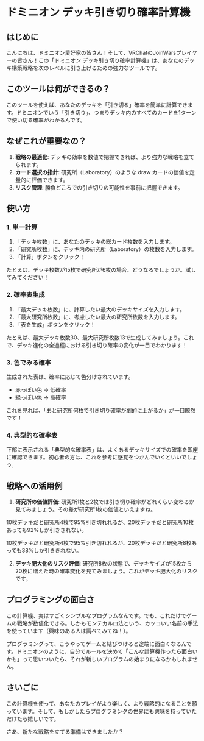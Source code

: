 # ドミニオン デッキ引き切り確率計算機

## はじめに

こんにちは、ドミニオン愛好家の皆さん！そして、VRChatのJoinWarsプレイヤーの皆さん！この「ドミニオン デッキ引き切り確率計算機」は、あなたのデッキ構築戦略を次のレベルに引き上げるための強力なツールです。

## このツールは何ができるの？

このツールを使えば、あなたのデッキを「引き切る」確率を簡単に計算できます。ドミニオンでいう「引き切り」、つまりデッキ内のすべてのカードを1ターンで使い切る確率がわかるんです。

## なぜこれが重要なの？

1. **戦略の最適化**: デッキの効率を数値で把握できれば、より強力な戦略を立てられます。
2. **カード選択の指針**: 研究所（Laboratory）のような draw カードの価値を定量的に評価できます。
3. **リスク管理**: 勝負どころでの引き切りの可能性を事前に把握できます。



## 使い方

### 1. 単一計算

1. 「デッキ枚数」に、あなたのデッキの総カード枚数を入力します。
2. 「研究所枚数」に、デッキ内の研究所（Laboratory）の枚数を入力します。
3. 「計算」ボタンをクリック！

たとえば、デッキ枚数が15枚で研究所が6枚の場合、どうなるでしょうか。試してみてください！

### 2. 確率表生成

1. 「最大デッキ枚数」に、計算したい最大のデッキサイズを入力します。
2. 「最大研究所枚数」に、考慮したい最大の研究所枚数を入力します。
3. 「表を生成」ボタンをクリック！

たとえば、最大デッキ枚数30、最大研究所枚数13で生成してみましょう。これで、デッキ進化の全過程における引き切り確率の変化が一目でわかります！

### 3. 色でみる確率

生成された表は、確率に応じて色分けされています。
- 赤っぽい色 → 低確率
- 緑っぽい色 → 高確率

これを見れば、「あと研究所何枚で引き切り確率が劇的に上がるか」が一目瞭然です！

### 4. 典型的な確率表

下部に表示される「典型的な確率表」は、よくあるデッキサイズでの確率を即座に確認できます。初心者の方は、これを参考に感覚をつかんでいくといいでしょう。

## 戦略への活用例

1. **研究所の価値評価**: 
   研究所1枚と2枚では引き切り確率がどれくらい変わるか見てみましょう。その差が研究所1枚の価値といえますね。


10枚デッキだと研究所4枚で95%引き切れれるが、20枚デッキだと研究所10枚あっても92%しか引ききれない。

10枚デッキだと研究所4枚で95%引き切れれるが、20枚デッキだと研究所8枚あっても38%しか引ききれない。


2. **デッキ肥大化のリスク評価**:
   研究所8枚の状態で、デッキサイズが15枚から20枚に増えた時の確率変化を見てみましょう。これがデッキ肥大化のリスクです。

## プログラミングの面白さ

この計算機、実はすごくシンプルなプログラムなんです。でも、これだけでゲームの戦略が数値化できる。しかもモンテカルロ法という、カッコいい名前の手法を使っています（興味のある人は調べてみてね！）。

プログラミングって、こうやってゲームと結びつけると途端に面白くなるんです。ドミニオンのように、自分でルールを決めて「こんな計算機作ったら面白いかも」って思いついたら、それが新しいプログラムの始まりになるかもしれません。

## さいごに

この計算機を使って、あなたのプレイがより楽しく、より戦略的になることを願っています。そして、もしかしたらプログラミングの世界にも興味を持っていただけたら嬉しいです。

さあ、新たな戦略を立てる準備はできましたか？
